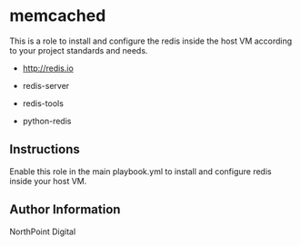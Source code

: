 # memcached

This is a role to install and configure the redis inside the host VM according to your project standards and needs.

* http://redis.io

* redis-server
* redis-tools
* python-redis

## Instructions

Enable this role in the main playbook.yml to install and configure redis inside your host VM.

## Author Information

NorthPoint Digital
